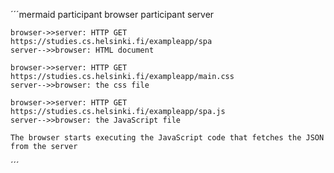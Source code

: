 ´´´mermaid
    participant browser
    participant server
    
    browser->>server: HTTP GET https://studies.cs.helsinki.fi/exampleapp/spa
    server-->>browser: HTML document
    
    browser->>server: HTTP GET https://studies.cs.helsinki.fi/exampleapp/main.css
    server-->>browser: the css file
    
    browser->>server: HTTP GET https://studies.cs.helsinki.fi/exampleapp/spa.js
    server-->>browser: the JavaScript file
    
    The browser starts executing the JavaScript code that fetches the JSON from the server

´´´
